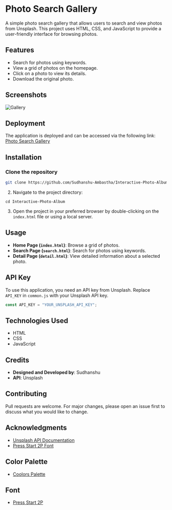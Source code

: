 # Photo Search Gallery

A simple photo search gallery that allows users to search and view photos from Unsplash. This project uses HTML, CSS, and JavaScript to provide a user-friendly interface for browsing photos.

## Features

- Search for photos using keywords.
- View a grid of photos on the homepage.
- Click on a photo to view its details.
- Download the original photo.

## Screenshots
![Gallery](https://github.com/Sudhanshu-Ambastha/Gallery/assets/135802131/ae4645b9-849b-4847-abe9-32feaa41c322)

## Deployment

The application is deployed and can be accessed via the following link: 
[Photo Search Gallery](https://6629177d9d075f2caeba63d9--precious-bunny-1bb120.netlify.app/)

## Installation

### Clone the repository

```bash
git clone https://github.com/Sudhanshu-Ambastha/Interactive-Photo-Album.git
```

2. Navigate to the project directory:
```
cd Interactive-Photo-Album
```

3. Open the project in your preferred browser by double-clicking on the `index.html` file or using a local server.

## Usage

- **Home Page (`index.html`)**: Browse a grid of photos.
- **Search Page (`search.html`)**: Search for photos using keywords.
- **Detail Page (`detail.html`)**: View detailed information about a selected photo.

## API Key

To use this application, you need an API key from Unsplash. Replace `API_KEY` in `common.js` with your Unsplash API key.

```javascript
const API_KEY = "YOUR_UNSPLASH_API_KEY";
```
## Technologies Used

- HTML
- CSS
- JavaScript

## Credits

- **Designed and Developed by**: Sudhanshu
- **API**: Unsplash

## Contributing

Pull requests are welcome. For major changes, please open an issue first to discuss what you would like to change.

## Acknowledgments

- [Unsplash API Documentation](https://unsplash.com/documentation)
- [Press Start 2P Font](https://fonts.google.com/specimen/Press+Start+2P)

## Color Palette

- [Coolors Palette](https://coolors.co/palette/fffcf2-ccc5b9-403d39-252422-eb5e28)

## Font

- [Press Start 2P](https://fonts.google.com/specimen/Press+Start+2P?query=press+#standard-styles)

